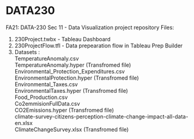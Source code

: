 # DATA230
FA21: DATA-230 Sec 11 - Data Visualization project repository
Files:
1. 230Project.twbx - Tableau Dashboard
2. 230ProjectFlow.tfl - Data prepearation flow in Tableau Prep Builder
3. Datasets : <br>
              TemperatureAnomaly.csv <br>
              TemperatureAnomaly.hyper (Transfromed file) <br>
              Environmental_Protection_Expenditures.csv
              EnvironmentalProtection.hyper (Transfromed file) <br>
              Environmental_Taxes.csv <br>
              EnvironmentalTaxes.hyper (Transfromed file) <br>
              Food_Production.csv <br>
              Co2emmisionFullData.csv <br>
              CO2Emissions.hyper (Transfromed file) <br>
              climate-survey-citizens-perception-climate-change-impact-all-data-en.xlsx <br>
              ClimateChangeSurvey.xlsx (Transfromed file) <br>

